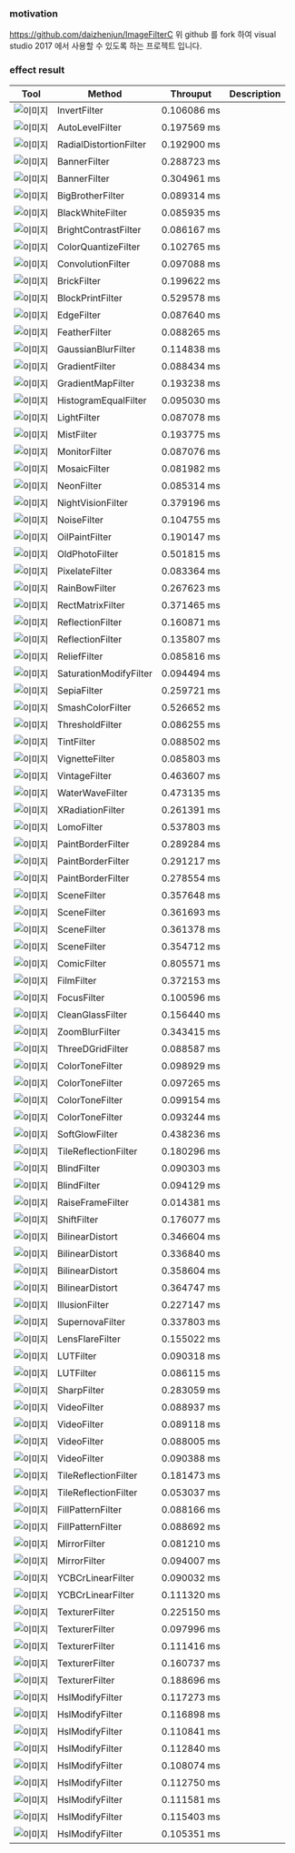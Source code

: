 ### motivation
https://github.com/daizhenjun/ImageFilterC 
위 github 를 fork 하여 visual studio 2017 에서 사용할 수 있도록 하는 프로젝트 입니다.

### effect result

| Tool          | Method                 | Throuput    | Description |
|---------------|------------------------|-------------|-------------|
| ![이미지](./sample/0.jpg) | InvertFilter           | 0.106086 ms |  |
| ![이미지](./sample/1.jpg) | AutoLevelFilter        | 0.197569 ms |  |
| ![이미지](./sample/2.jpg) | RadialDistortionFilter | 0.192900 ms |  |
| ![이미지](./sample/3.jpg) | BannerFilter           | 0.288723 ms |  |
| ![이미지](./sample/4.jpg) | BannerFilter           | 0.304961 ms |  |
| ![이미지](./sample/5.jpg) | BigBrotherFilter       | 0.089314 ms |  |
| ![이미지](./sample/6.jpg) | BlackWhiteFilter       | 0.085935 ms |  |
| ![이미지](./sample/7.jpg) | BrightContrastFilter   | 0.086167 ms |  |
| ![이미지](./sample/8.jpg) | ColorQuantizeFilter    | 0.102765 ms |  |
| ![이미지](./sample/9.jpg) | ConvolutionFilter      | 0.097088 ms |  |
| ![이미지](./sample/10.jpg)| BrickFilter            | 0.199622 ms |  |
| ![이미지](./sample/11.jpg)| BlockPrintFilter       | 0.529578 ms |  |
| ![이미지](./sample/12.jpg)| EdgeFilter	         | 0.087640 ms |  |
| ![이미지](./sample/13.jpg)| FeatherFilter	         | 0.088265 ms |  |
| ![이미지](./sample/14.jpg)| GaussianBlurFilter	 | 0.114838 ms |  |
| ![이미지](./sample/15.jpg)| GradientFilter	     | 0.088434 ms |  |
| ![이미지](./sample/16.jpg)| GradientMapFilter	     | 0.193238 ms |  |
| ![이미지](./sample/17.jpg)| HistogramEqualFilter	 | 0.095030 ms |  |
| ![이미지](./sample/18.jpg)| LightFilter	         | 0.087078 ms |  |
| ![이미지](./sample/19.jpg)| MistFilter	         | 0.193775 ms |  |
| ![이미지](./sample/20.jpg)| MonitorFilter	         | 0.087076 ms |  |
| ![이미지](./sample/21.jpg)| MosaicFilter	         | 0.081982 ms |  |
| ![이미지](./sample/22.jpg)| NeonFilter	         | 0.085314 ms |  |
| ![이미지](./sample/23.jpg)| NightVisionFilter	     | 0.379196 ms |  |
| ![이미지](./sample/24.jpg)| NoiseFilter	         | 0.104755 ms |  |
| ![이미지](./sample/25.jpg)| OilPaintFilter	     | 0.190147 ms |  |
| ![이미지](./sample/26.jpg)| OldPhotoFilter	     | 0.501815 ms |  |
| ![이미지](./sample/27.jpg)| PixelateFilter	     | 0.083364 ms |  |
| ![이미지](./sample/28.jpg)| RainBowFilter	         | 0.267623 ms |  |
| ![이미지](./sample/29.jpg)| RectMatrixFilter	     | 0.371465 ms |  |
| ![이미지](./sample/30.jpg)| ReflectionFilter	     | 0.160871 ms |  |
| ![이미지](./sample/31.jpg)| ReflectionFilter	     | 0.135807 ms |  |
| ![이미지](./sample/32.jpg)| ReliefFilter	         | 0.085816 ms |  |
| ![이미지](./sample/33.jpg)| SaturationModifyFilter | 0.094494 ms |  |
| ![이미지](./sample/34.jpg)| SepiaFilter	         | 0.259721 ms |  |
| ![이미지](./sample/35.jpg)| SmashColorFilter	     | 0.526652 ms |  |
| ![이미지](./sample/36.jpg)| ThresholdFilter	     | 0.086255 ms |  |
| ![이미지](./sample/37.jpg)| TintFilter	         | 0.088502 ms |  |
| ![이미지](./sample/38.jpg)| VignetteFilter	     | 0.085803 ms |  |
| ![이미지](./sample/39.jpg)| VintageFilter	         | 0.463607 ms |  |
| ![이미지](./sample/40.jpg)| WaterWaveFilter	     | 0.473135 ms |  |
| ![이미지](./sample/41.jpg)| XRadiationFilter	     | 0.261391 ms |  |
| ![이미지](./sample/42.jpg)| LomoFilter	         | 0.537803 ms |  |
| ![이미지](./sample/43.jpg)| PaintBorderFilter	     | 0.289284 ms |  |
| ![이미지](./sample/44.jpg)| PaintBorderFilter	     | 0.291217 ms |  |
| ![이미지](./sample/45.jpg)| PaintBorderFilter	     | 0.278554 ms |  |
| ![이미지](./sample/46.jpg)| SceneFilter	         | 0.357648 ms |  |
| ![이미지](./sample/47.jpg)| SceneFilter	         | 0.361693 ms |  |
| ![이미지](./sample/48.jpg)| SceneFilter	         | 0.361378 ms |  |
| ![이미지](./sample/49.jpg)| SceneFilter	         | 0.354712 ms |  |
| ![이미지](./sample/50.jpg)| ComicFilter	         | 0.805571 ms |  |
| ![이미지](./sample/51.jpg)| FilmFilter	         | 0.372153 ms |  |
| ![이미지](./sample/52.jpg)| FocusFilter	         | 0.100596 ms |  |
| ![이미지](./sample/53.jpg)| CleanGlassFilter	     | 0.156440 ms |  |
| ![이미지](./sample/54.jpg)| ZoomBlurFilter	     | 0.343415 ms |  |
| ![이미지](./sample/55.jpg)| ThreeDGridFilter	     | 0.088587 ms |  |
| ![이미지](./sample/56.jpg)| ColorToneFilter	     | 0.098929 ms |  |
| ![이미지](./sample/57.jpg)| ColorToneFilter	     | 0.097265 ms |  |
| ![이미지](./sample/58.jpg)| ColorToneFilter	     | 0.099154 ms |  |
| ![이미지](./sample/59.jpg)| ColorToneFilter	     | 0.093244 ms |  |
| ![이미지](./sample/60.jpg)| SoftGlowFilter	     | 0.438236 ms |  |
| ![이미지](./sample/61.jpg)| TileReflectionFilter	 | 0.180296 ms |  |
| ![이미지](./sample/62.jpg)| BlindFilter	         | 0.090303 ms |  |
| ![이미지](./sample/63.jpg)| BlindFilter	         | 0.094129 ms |  |
| ![이미지](./sample/64.jpg)| RaiseFrameFilter	     | 0.014381 ms |  |
| ![이미지](./sample/65.jpg)| ShiftFilter	         | 0.176077 ms |  |
| ![이미지](./sample/66.jpg)| BilinearDistort	     | 0.346604 ms |  |
| ![이미지](./sample/67.jpg)| BilinearDistort	     | 0.336840 ms |  |
| ![이미지](./sample/68.jpg)| BilinearDistort	     | 0.358604 ms |  |
| ![이미지](./sample/69.jpg)| BilinearDistort	     | 0.364747 ms |  |
| ![이미지](./sample/70.jpg)| IllusionFilter	     | 0.227147 ms |  |
| ![이미지](./sample/71.jpg)| SupernovaFilter	     | 0.337803 ms |  |
| ![이미지](./sample/72.jpg)| LensFlareFilter	     | 0.155022 ms |  |
| ![이미지](./sample/73.jpg)| LUTFilter	             | 0.090318 ms |  |
| ![이미지](./sample/74.jpg)| LUTFilter	             | 0.086115 ms |  |
| ![이미지](./sample/75.jpg)| SharpFilter	         | 0.283059 ms |  |
| ![이미지](./sample/76.jpg)| VideoFilter	         | 0.088937 ms |  |
| ![이미지](./sample/77.jpg)| VideoFilter	         | 0.089118 ms |  |
| ![이미지](./sample/78.jpg)| VideoFilter	         | 0.088005 ms |  |
| ![이미지](./sample/79.jpg)| VideoFilter	         | 0.090388 ms |  |
| ![이미지](./sample/80.jpg)| TileReflectionFilter	 | 0.181473 ms |  |
| ![이미지](./sample/81.jpg)| TileReflectionFilter	 | 0.053037 ms |  |
| ![이미지](./sample/82.jpg)| FillPatternFilter	     | 0.088166 ms |  |
| ![이미지](./sample/83.jpg)| FillPatternFilter	     | 0.088692 ms |  |
| ![이미지](./sample/84.jpg)| MirrorFilter	         | 0.081210 ms |  |
| ![이미지](./sample/85.jpg)| MirrorFilter	         | 0.094007 ms |  |
| ![이미지](./sample/86.jpg)| YCBCrLinearFilter	     | 0.090032 ms |  |
| ![이미지](./sample/87.jpg)| YCBCrLinearFilter	     | 0.111320 ms |  |
| ![이미지](./sample/88.jpg)| TexturerFilter	     | 0.225150 ms |  |
| ![이미지](./sample/89.jpg)| TexturerFilter	     | 0.097996 ms |  |
| ![이미지](./sample/90.jpg)| TexturerFilter	     | 0.111416 ms |  |
| ![이미지](./sample/91.jpg)| TexturerFilter	     | 0.160737 ms |  |
| ![이미지](./sample/92.jpg)| TexturerFilter	     | 0.188696 ms |  |
| ![이미지](./sample/93.jpg)| HslModifyFilter	     | 0.117273 ms |  |
| ![이미지](./sample/94.jpg)| HslModifyFilter	     | 0.116898 ms |  |
| ![이미지](./sample/95.jpg)| HslModifyFilter	     | 0.110841 ms |  |
| ![이미지](./sample/96.jpg)| HslModifyFilter	     | 0.112840 ms |  |
| ![이미지](./sample/97.jpg)| HslModifyFilter	     | 0.108074 ms |  |
| ![이미지](./sample/98.jpg)| HslModifyFilter	     | 0.112750 ms |  |
| ![이미지](./sample/99.jpg)| HslModifyFilter	     | 0.111581 ms |  |
| ![이미지](./sample/100.jpg)| HslModifyFilter	     | 0.115403 ms |  |
| ![이미지](./sample/101.jpg)|HslModifyFilter	     | 0.105351 ms |  |
